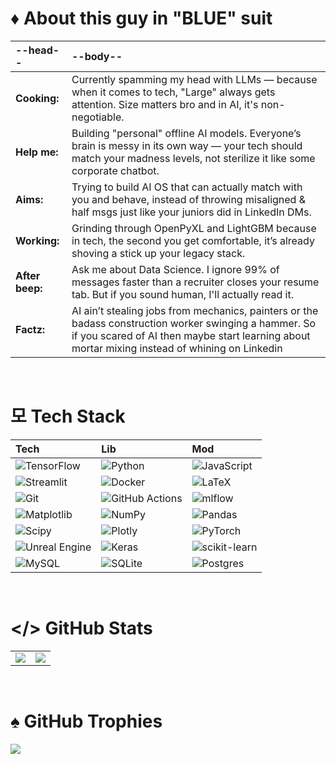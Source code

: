 # ♦ About this guy in "BLUE" suit

| **--head--** | **--body--** |
| :--- | :--- |
| **Cooking:** | Currently spamming my head with LLMs — because when it comes to tech, "Large" always gets attention. Size matters bro and in AI, it's non-negotiable. |
| **Help me:** | Building "personal" offline AI models. Everyone’s brain is messy in its own way — your tech should match your madness levels, not sterilize it like some corporate chatbot. |
| **Aims:** | Trying to build AI OS that can actually match with you and behave, instead of throwing misaligned & half msgs just like your juniors did in LinkedIn DMs. |
| **Working:** | Grinding through OpenPyXL and LightGBM because in tech, the second you get comfortable, it’s already shoving a stick up your legacy stack. |
| **After beep:** | Ask me about Data Science. I ignore 99% of messages faster than a recruiter closes your resume tab. But if you sound human, I'll actually read it. |
| **Factz:** | AI ain’t stealing jobs from mechanics, painters or the badass construction worker swinging a hammer. So if you scared of AI then maybe start learning about mortar mixing instead of whining on Linkedin
<br/>

# 모 Tech Stack

| Tech | Lib | Mod |
| :--- | :--- | :--- |
| ![TensorFlow](https://img.shields.io/badge/TensorFlow-%23FF6F00.svg?style=plastic&logo=TensorFlow&logoColor=white) | ![Python](https://img.shields.io/badge/python-3670A0?style=plastic&logo=python&logoColor=ffdd54) | ![JavaScript](https://img.shields.io/badge/javascript-%23323330.svg?style=plastic&logo=javascript&logoColor=%23F7DF1E) 
| ![Streamlit](https://img.shields.io/badge/Streamlit-%23FE4B4B.svg?style=plastic&logo=streamlit&logoColor=white) | ![Docker](https://img.shields.io/badge/docker-%230db7ed.svg?style=plastic&logo=docker&logoColor=white) | ![LaTeX](https://img.shields.io/badge/latex-%23008080.svg?style=plastic&logo=latex&logoColor=white) 
| ![Git](https://img.shields.io/badge/git-%23F05033.svg?style=plastic&logo=git&logoColor=white) |  ![GitHub Actions](https://img.shields.io/badge/github%20actions-%232671E5.svg?style=plastic&logo=githubactions&logoColor=white) | ![mlflow](https://img.shields.io/badge/mlflow-%23d9ead3.svg?style=plastic&logo=numpy&logoColor=blue) 
| ![Matplotlib](https://img.shields.io/badge/Matplotlib-%23ffffff.svg?style=plastic&logo=Matplotlib&logoColor=black) | ![NumPy](https://img.shields.io/badge/numpy-%23013243.svg?style=plastic&logo=numpy&logoColor=white) | ![Pandas](https://img.shields.io/badge/pandas-%23150458.svg?style=plastic&logo=pandas&logoColor=white) 
| ![Scipy](https://img.shields.io/badge/SciPy-%230C55A5.svg?style=plastic&logo=scipy&logoColor=white) | ![Plotly](https://img.shields.io/badge/Plotly-%233F4F75.svg?style=plastic&logo=plotly&logoColor=white) | ![PyTorch](https://img.shields.io/badge/PyTorch-%23EE4C2C.svg?style=plastic&logo=PyTorch&logoColor=white) 
| ![Unreal Engine](https://img.shields.io/badge/unrealengine-%23313131.svg?style=plastic&logo=unrealengine&logoColor=white) | ![Keras](https://img.shields.io/badge/Keras-%23D00000.svg?style=plastic&logo=Keras&logoColor=white) | ![scikit-learn](https://img.shields.io/badge/scikit--learn-%23F7931E.svg?style=plastic&logo=scikit-learn&logoColor=white) 
| ![MySQL](https://img.shields.io/badge/mysql-4479A1.svg?style=plastic&logo=mysql&logoColor=white) | ![SQLite](https://img.shields.io/badge/sqlite-%2307405e.svg?style=plastic&logo=sqlite&logoColor=white) | ![Postgres](https://img.shields.io/badge/postgres-%23316192.svg?style=plastic&logo=postgresql&logoColor=white)

<br/>

# </> GitHub Stats
| | |
| :--- | :--- |
| ![](https://github-readme-stats.vercel.app/api?username=kush-agra-soni&theme=blueberry&hide_border=false&include_all_commits=true&count_private=true)<br/> | ![](https://nirzak-streak-stats.vercel.app/?user=kush-agra-soni&theme=blueberry&hide_border=false)<br/> | 

<br/>

# ♠ GitHub Trophies

![](https://github-profile-trophy.vercel.app/?username=kush-agra-soni&theme=radical&no-frame=true&no-bg=false&margin-w=4)
